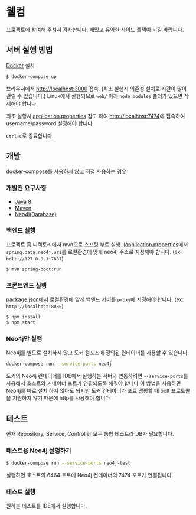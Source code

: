 # 웰컴

프로젝트에 참여해 주셔서 감사합니다. 재밌고 유익한 사이드 플젝이 되길 바랍니다.

## 서버 실행 방법

[Docker](https://docs.docker.com/engine/installation/#supported-platforms) 설치

```sh
$ docker-compose up
```

브라우저에서 <http://localhost:3000> 접속.
(최초 실행시 의존성 설치로 시간이 많이 걸릴 수 있습니다.)
Linux에서 실행되므로 `web/` 아래 `node_modules` 폴더가 있으면 삭제해야 합니다.

최초 실행시 [application.properties](https://github.com/spring-sprout/moilago/blob/master/src/main/resources/application.properties)
참고 하여 <http://localhost:7474>에 접속하여 username/password 설정해야 합니다.

`Ctrl+C`로 종료합니다.

## 개발
docker-compose를 사용하지 않고 직접 사용하는 경우

### 개발전 요구사항

* [Java 8](http://www.oracle.com/technetwork/java/javase/downloads/jdk8-downloads-2133151.html)
* [Maven](https://maven.apache.org/install.html)
* [Neo4j(Database)](https://neo4j.com/download/)

### 백엔드 실행

프로젝트 홈 디렉토리에서 mvn으로 스프링 부트 실행.
([application.properties](https://github.com/spring-sprout/moilago/blob/master/src/main/resources/application.properties)에서
`spring.data.neo4j.uri`를 로컬환경에 맞게 neo4j 주소로 지정해야 합니다.
(ex: `bolt://127.0.0.1:7687`)

```sh
$ mvn spring-boot:run
```

### 프론트엔드 실행
[package.json](https://github.com/spring-sprout/moilago/blob/master/web/package.json)에서
로컬환경에 맞게 백엔드 서버를 `proxy`에 지정해야 합니다.
(ex: `http://localhost:8080`)

```sh
$ npm install
$ npm start
```

### Neo4j만 실행

Neo4j를 별도로 설치하지 않고 도커 컴포즈에 정의된 컨테이너를 사용할 수 있습니다.

```sh
docker-compose run --service-ports neo4j
```

도커의 Neo4j 컨테이너를 IDE에서 실행하는 서버와 연동하려면 `--service-ports`를 사용해서 호스트와 커네이너 포트가 연결되도록 해줘야 합니다
이 방법을 사용하면 Neo4j를 따로 설치 하지 않아도 되지만 도커 컨테이너가 포트 맵핑할 때 bolt 프로토콜을 지원하지 않기 때문에 http를 사용해야 합니다

## 테스트

현재 Repository, Service, Controller 모두 통합 테스트라 DB가 필요합니다.

### 테스트용 Neo4j 실행하기

```sh
$ docker-compose run --service-ports neo4j-test
```

실행하면 호스트의 6464 포트에 Neo4j 컨테이너의 7474 포트가 연결됩니다.

### 테스트 실행

원하는 테스트를 IDE에서 실행합니다.

